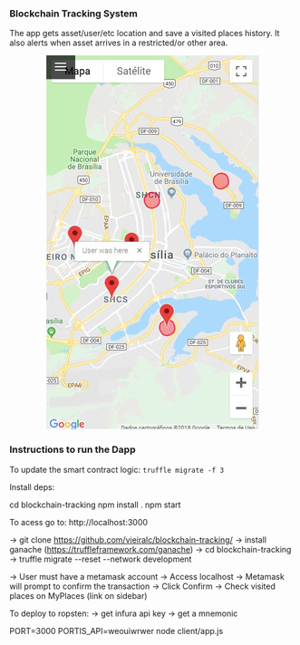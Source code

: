 ### Blockchain Tracking System

<p>The app gets asset/user/etc location and save a visited places history. It also alerts when asset arrives in a restricted/or other area. </p>

<div style="text-align: center;"><img src="https://github.com/vieiralc/blockchain-tracking/blob/master/img/capture.JPG" alt="capture"/></div>

### Instructions to run the Dapp

To update the smart contract logic:
`truffle migrate -f 3`

Install deps:

cd blockchain-tracking
npm install .
npm start

To acess go to: http://localhost:3000

-> git clone https://github.com/vieiralc/blockchain-tracking/
-> install ganache (https://truffleframework.com/ganache)
-> cd blockchain-tracking
-> truffle migrate --reset --network development

-> User must have a metamask account
-> Access localhost
-> Metamask will prompt to confirm the transaction
-> Click Confirm
-> Check visited places on MyPlaces (link on sidebar)

To deploy to ropsten:
-> get infura api key
-> get a mnemonic

PORT=3000 PORTIS_API=weouiwrwer node client/app.js